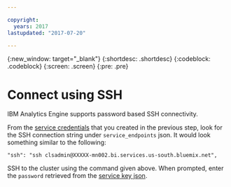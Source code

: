 ```yaml
---

copyright:
  years: 2017
lastupdated: "2017-07-20"

---
```


<!-- Attribute definitions -->
{:new_window: target="_blank"}
{:shortdesc: .shortdesc}
{:codeblock: .codeblock}
{:screen: .screen}
{:pre: .pre}


# Connect using SSH

IBM Analytics Engine supports password based SSH connectivity.

From the [service credentials](./Retrieve-service-credentials-and-service-end-points.html#sample-response) that you created in the previous step, look for the SSH connection string under `service_endpoints` json. It would look something similar to the following:

```
"ssh": "ssh clsadmin@XXXXX-mn002.bi.services.us-south.bluemix.net",
```
SSH to the cluster using the command given above. When prompted, enter the `password` retrieved from the [service key json](./Retrieve-service-credentials-and-service-end-points.html#sample-response).
